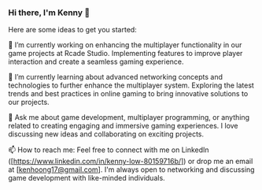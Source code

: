 ### Hi there, I'm Kenny 👋

Here are some ideas to get you started:

🔭 I’m currently working on enhancing the multiplayer functionality in our game projects at Rcade Studio. Implementing features to improve player interaction and create a seamless gaming experience.

🌱 I’m currently learning about advanced networking concepts and technologies to further enhance the multiplayer system. Exploring the latest trends and best practices in online gaming to bring innovative solutions to our projects.

💬 Ask me about game development, multiplayer programming, or anything related to creating engaging and immersive gaming experiences. I love discussing new ideas and collaborating on exciting projects.

📫 How to reach me: Feel free to connect with me on LinkedIn ([https://www.linkedin.com/in/kenny-low-80159716b/]) or drop me an email at [kenhoong17@gmail.com]. I'm always open to networking and discussing game development with like-minded individuals.
